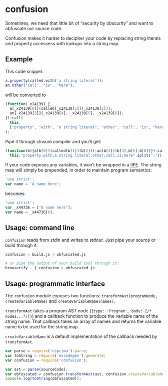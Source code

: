 # confusion

Sometimes, we need that little bit of “security by obscurity” and want to 
obfuscate our source code.

Confusion makes it harder to decipher your code by replacing string literals and 
property accessess with lookups into a string map.

## Example

This code snippet:

```js
a.property(called.with('a string literal'));
an.other("call", "is", "here");
```

will be converted to

```js
(function(_x24139) {
  a[_x24139[0]](called[_x24139[1]](_x24139[2]));
  an[_x24139[3]](_x24139[4], _x24139[5], _x24139[6]);
}).call(
  this,
  ["property", "with", "a string literal", "other", "call", "is", "here"]
);
```

Pipe it through closure compiler and you’ll get:

```js
(function(b){a[b[0]](called[b[1]](b[2]));an[b[3]](b[4],b[5],b[6])}).call(
  this,"property;with;a string literal;other;call;is;here".split(";"));

```

If your code exposes any variables, it won’t be wrapped in a 
<abbr title="immediately invoced function expression">IIFE</abbr>. The string 
map will simply be prepended, in order to maintain program semantics:

```js
'use strict';
var name = 'A name here';
```

becomes:

```js
'use strict';
var _x44736 = ["A name here"];
var name = _x44736[0];
```

## Usage: command line

`confusion` reads from *stdin* and writes to *stdout.* Just pipe your source or
build through it:

```sh
confusion < build.js > obfuscated.js

# or pipe the output of your build tool through it:
browserify . | confusion > obfuscated.js
```

## Usage: programmatic interface

The `confusion` module exposes two functions:
`transformAst(programNode, createVariableName)` and `createVariableName(names)`.

`transformAst` takes a program AST node 
(`{type: 'Program', body: [/* nodes...*/]}`) and a callback function to produce 
the variable name of the string name. That callback takes an array of names and
returns the variable name to be used for the string map.

`createVariableName` is a default implementation of the callback needed by 
`transformAst`.

```js
var parse = require('esprima').parse;
var toString = require('escodegen').generate;
var confusion = require('confusion');

var ast = parse(sourceCode);
var obfuscated = confusion.transformAst(ast, confusion.createVariableName);
console.log(toString(obfuscated));
```
